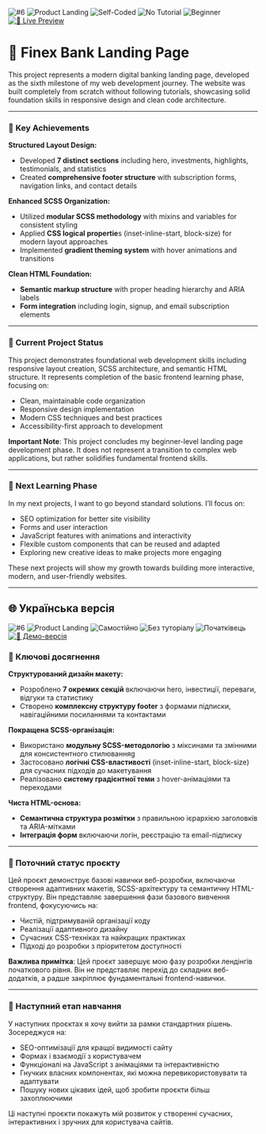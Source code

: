 ![#6](https://img.shields.io/badge/%236-blueviolet) ![Product Landing](https://img.shields.io/badge/Product%20Landing-9DB2BF?style=flat&logoColor=white) ![Self-Coded](https://img.shields.io/badge/Self--Coded-9B59B6?style=flat&logoColor=white) ![No Tutorial](https://img.shields.io/badge/No_Tutorial-E67E22?style=flat&logoColor=white) ![Beginner](https://img.shields.io/badge/Beginner-A8D5BA?style=flat&logoColor=white) [![🔗 Live Preview](https://img.shields.io/badge/🔗_Live_Preview-1f2d5a?style=flat&logoColor=white)](https://bonesmaster88.github.io/tealuxe/tealuxe/)

# 🏦 Finex Bank Landing Page

This project represents a modern digital banking landing page, developed as the sixth milestone of my web development journey. The website was built completely from scratch without following tutorials, showcasing solid foundation skills in responsive design and clean code architecture.

---
### 🎯 Key Achievements

**Structured Layout Design:**
- Developed **7 distinct sections** including hero, investments, highlights, testimonials, and statistics
- Created **comprehensive footer structure** with subscription forms, navigation links, and contact details

**Enhanced SCSS Organization:**

- Utilized **modular SCSS methodology** with mixins and variables for consistent styling
- Applied **CSS logical propertie**s (inset-inline-start, block-size) for modern layout approaches
- Implemented **gradient theming system** with hover animations and transitions

**Clean HTML Foundation:**

- **Semantic markup structure** with proper heading hierarchy and ARIA labels
- **Form integration** including login, signup, and email subscription elements

---

### 📝 Current Project Status
This project demonstrates foundational web development skills including responsive layout creation, SCSS architecture, and semantic HTML structure. It represents completion of the basic frontend learning phase, focusing on:

- Clean, maintainable code organization
- Responsive design implementation
- Modern CSS techniques and best practices
- Accessibility-first approach to development

**Important Note**: This project concludes my beginner-level landing page development phase. It does not represent a transition to complex web applications, but rather solidifies fundamental frontend skills.

---

### 🚀 Next Learning Phase

In my next projects, I want to go beyond standard solutions. I’ll focus on:

- SEO optimization for better site visibility
- Forms and user interaction
- JavaScript features with animations and interactivity
- Flexible custom components that can be reused and adapted
- Exploring new creative ideas to make projects more engaging

These next projects will show my growth towards building more interactive, modern, and user-friendly websites.

---


## 🌐 Українська версія
![#6](https://img.shields.io/badge/%236-blueviolet) ![Product Landing](https://img.shields.io/badge/Product%20Landing-9DB2BF?style=flat&logoColor=white) ![Самостійно](https://img.shields.io/badge/Самостійно-9B59B6?style=flat&logoColor=white) ![Без туторіалу](https://img.shields.io/badge/Без_туторіалу-E67E22?style=flat&logoColor=white) ![Початківець](https://img.shields.io/badge/Початківець-A8D5BA?style=flat&logoColor=white)  [![🔗 Демо-версія](https://img.shields.io/badge/🔗_Демо_версія-1f2d5a?style=flat&logoColor=white)](https://bonesmaster88.github.io/calm/calm)

### 🎯 Ключові досягнення

**Структурований дизайн макету:**
- Розроблено **7 окремих секцій** включаючи hero, інвестиції, переваги, відгуки та статистику
- Створено **комплексну структуру footer** з формами підписки, навігаційними посиланнями та контактами

**Покращена SCSS-організація:**

- Використано **модульну SCSS-методологію** з міксинами та змінними для консистентного стилюванняg
- Застосовано **логічні CSS-властивості** (inset-inline-start, block-size) для сучасних підходів до макетування
- Реалізовано **систему градієнтної теми** з hover-анімаціями та переходами

**Чиста HTML-основа:**

- **Семантична структура розмітки** з правильною ієрархією заголовків та ARIA-мітками
- **Інтеграція форм** включаючи логін, реєстрацію та email-підписку

---

### 📝 Поточний статус проєкту
Цей проєкт демонструє базові навички веб-розробки, включаючи створення адаптивних макетів, SCSS-архітектуру та семантичну HTML-структуру. Він представляє завершення фази базового вивчення frontend, фокусуючись на:

- Чистій, підтримуваній організації коду
- Реалізації адаптивного дизайну
- Сучасних CSS-техніках та найкращих практиках
- Підході до розробки з пріоритетом доступності

**Важлива примітка**: Цей проєкт завершує мою фазу розробки лендінгів початкового рівня. Він не представляє перехід до складних веб-додатків, а радше закріплює фундаментальні frontend-навички.

---

### 🚀 Наступний етап навчання

У наступних проєктах я хочу вийти за рамки стандартних рішень. Зосереджуся на:

- SEO-оптимізації для кращої видимості сайту
- Формах і взаємодії з користувачем
- Функціоналі на JavaScript з анімаціями та інтерактивністю
- Гнучких власних компонентах, які можна перевикористовувати та адаптувати
- Пошуку нових цікавих ідей, щоб зробити проєкти більш захоплюючими

Ці наступні проєкти покажуть мій розвиток у створенні сучасних, інтерактивних і зручних для користувача сайтів.

